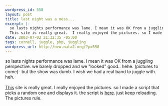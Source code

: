 ```yaml
--- 
wordpress_id: 558
layout: post
title: last night was a mess...
excerpt: |-
  so lasts nights performance was lame. I mean it was OK from a juggling perspective. we barely dropped and we "looked" good.. hehe. (pictures to come)- but the show was dumb. I wish we had a real band to juggle with. heh. 
  This site is really great.  I really enjoyed the pictures. so I made a script that picks a random one and displays ...
date: 2003-07-02 21:32:35 -05:00
tags: cornell, juggle, php, juggling
wordpress_url: http://new.nata2.org/?p=558
---
```

so lasts nights performance was lame. I mean it was OK from a juggling perspective. we barely dropped and we "looked" good.. hehe. (pictures to come)- but the show was dumb. I wish we had a real band to juggle with. heh. <br/><br/>
<a href="http://fantastic.library.cornell.edu">This</a> site is really great.  I really enjoyed the pictures. so I made a script that picks a random one and displays it. the script is <A href="http://penisfighter.com/fright.php">here</a>. just keep reloading. The pictures rule. 
